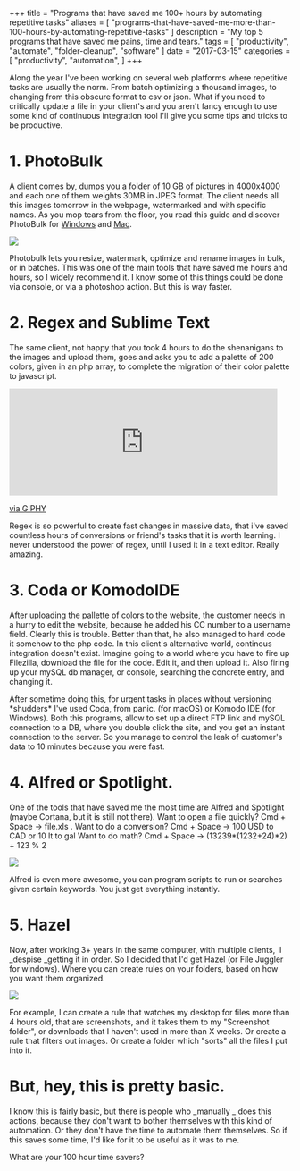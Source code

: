 +++
title = "Programs that have saved me 100+ hours by automating repetitive tasks"
aliases = [
    "programs-that-have-saved-me-more-than-100-hours-by-automating-repetitive-tasks"
]
description = "My top 5 programs that have saved me pains, time and tears."
tags = [
    "productivity",
    "automate",
    "folder-cleanup",
    "software"
]
date = "2017-03-15"
categories = [
    "productivity",
    "automation",
]
+++

Along the year I've been working on several web platforms where repetitive tasks are usually the norm. From batch optimizing a thousand images, to changing from this obscure format to csv or json. What if you need to critically update a file in your client's and you aren't fancy enough to use some kind of continuous integration tool I'll give you some tips and tricks to be productive.

# 1\. PhotoBulk

A client comes by, dumps you a folder of 10 GB of pictures in 4000x4000 and each one of them weights 30MB in JPEG format. The client needs all this images tomorrow in the webpage, watermarked and with specific names. As you mop tears from the floor, you read this guide and discover PhotoBulk for [Windows](https://www.eltima.com/products/bulk-photo-editor.html) and [Mac](https://mac.eltima.com/bulk-image-editor.html). 

![](https://phaven-prod.s3.amazonaws.com/files/image_part/asset/1850945/Q6oltvJvG4Kwgy_V23yBvDPOqW4/thumb_Screen_Shot_2017-03-15_at_5.46.19_PM.png)

Photobulk lets you resize, watermark, optimize and rename images in bulk, or in batches. This was one of the main tools that have saved me hours and hours, so I widely recommend it. I know some of this things could be done via console, or via a photoshop action. But this is way faster.

# 2\. Regex and Sublime Text

The same client, not happy that you took 4 hours to do the shenanigans to the images and upload them, goes and asks you to add a palette of 200 colors, given in an php array, to complete the migration of their color palette to javascript.

<iframe src="https://giphy.com/embed/j2xXLmnnN8N2g" width="480" height="192" frameBorder="0" class="giphy-embed" allowFullScreen></iframe><p><a href="https://giphy.com/gifs/j2xXLmnnN8N2g">via GIPHY</a></p>

Regex is so powerful to create fast changes in massive data, that i've saved countless hours of conversions or friend's tasks that it is worth learning. I never understood the power of regex, until I used it in a text editor. Really amazing.

# 3\. Coda or KomodoIDE

After uploading the pallette of colors to the website, the customer needs in a hurry to edit the website, because he added his CC number to a username field. Clearly this is trouble. Better than that, he also managed to hard code it somehow to the php code. In this client's alternative world, continous integration doesn't exist. Imagine going to a world where you have to fire up Filezilla, download the file for the code. Edit it, and then upload it. Also firing up your mySQL db manager, or console, searching the concrete entry, and changing it.

After sometime doing this, for urgent tasks in places without versioning \*shudders\* I've used Coda, from panic. (for macOS) or Komodo IDE (for Windows). Both this programs, allow to set up a direct FTP link and mySQL connection to a DB, where you double click the site, and you get an instant connection to the server. So you manage to control the leak of customer's data to 10 minutes because you were fast.

# 4\. Alfred or Spotlight.

One of the tools that have saved me the most time are Alfred and Spotlight (maybe Cortana, but it is still not there). Want to open a file quickly? Cmd + Space -> file.xls . Want to do a conversion? Cmd + Space -> 100 USD to CAD or 10 lt to gal Want to do math? Cmd + Space -> (13239*(1232+24)*2) + 123 % 2

  

![](https://www.alfredapp.com/media/pages/home/clipboard.jpg)

Alfred is even more awesome, you can program scripts to run or searches given certain keywords. You just get everything instantly.

# 5\. Hazel

Now, after working 3+ years in the same computer, with multiple clients,  I _despise _getting it in order. So I decided that I'd get Hazel (or File Juggler for windows). Where you can create rules on your folders, based on how you want them organized. 

![](https://www.noodlesoft.com/kb/uploads/xmain.png.pagespeed.ic.4wQ59TUX7j.webp)

For example, I can create a rule that watches my desktop for files more than 4 hours old, that are screenshots, and it takes them to my "Screenshot folder", or downloads that I haven't used in more than X weeks. Or create a rule that filters out images. Or create a folder which "sorts" all the files I put into it.

  

# But, hey, this is pretty basic.

I know this is fairly basic, but there is people who _manually _ does this actions, because they don't want to bother themselves with this kind of automation. Or they don't have the time to automate them themselves. So if this saves some time, I'd like for it to be useful as it was to me.

What are your 100 hour time savers?